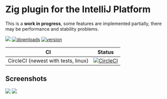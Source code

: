 # Zig plugin for the IntelliJ Platform

This is a **work in progress**, some features are implemented partially, there may be performance and stability problems.

[![](https://tinyurl.com/y9e4n2zh)](https://github.com/ice1000/julia-intellij)
[![downloads](https://img.shields.io/jetbrains/plugin/d/10560-zig.svg)](https://plugins.jetbrains.com/plugin/10560-zig)
[![version](https://img.shields.io/jetbrains/plugin/v/10560-zig.svg)](https://plugins.jetbrains.com/plugin/10560-zig)

CI|Status
:---:|:---:
CircleCI (newest with tests, linux)|[![CircleCI](https://dl.circleci.com/status-badge/img/gh/ice1000/intellij-zig/tree/master.svg?style=svg)](https://dl.circleci.com/status-badge/redirect/gh/ice1000/intellij-zig/tree/master)

## Screenshots

![](https://plugins.jetbrains.com/files/10560/screenshot_17959.png)
![](https://plugins.jetbrains.com/files/10560/screenshot_17965.png)

